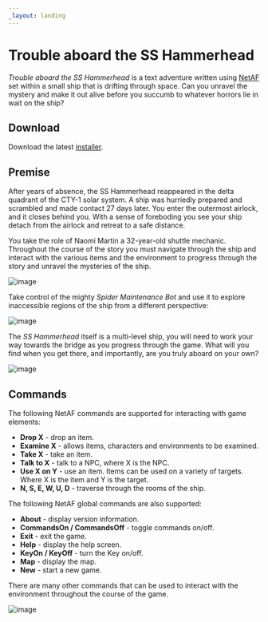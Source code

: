```yaml
---
_layout: landing
---
```

# Trouble aboard the SS Hammerhead
*Trouble aboard the SS Hammerhead* is a text adventure written using [NetAF](https://github.com/benpollarduk/NetAF) set within a small ship that is drifting through space. Can you unravel the mystery and make it out alive before you succumb to whatever horrors lie in wait on the ship? 

## Download
Download the latest [installer](https://benpollarduk.github.io/SSHammerhead-docs/installer/SSHammerhead_Setup.exe).

## Premise
After years of absence, the SS Hammerhead reappeared in the delta quadrant of the CTY-1 solar system. A ship was hurriedly prepared and scrambled and made contact 27 days later.
You enter the outermost airlock, and it closes behind you. With a sense of foreboding you see your ship detach from the airlock and retreat to a safe distance.

You take the role of Naomi Martin a 32-year-old shuttle mechanic. Throughout the course of the story you must navigate through the ship and interact with the various items and the environment
to progress through the story and unravel the mysteries of the ship.

![image](~/images/screenshots/title.png)

Take control of the mighty *Spider Maintenance Bot* and use it to explore inaccessible regions of the ship from a different perspective:

![image](~/images/screenshots/spiderbot.png)

The *SS Hammerhead* itself is a multi-level ship, you will need to work your way towards the bridge as you progress through the game. What will you find when you get there, and importantly,
are you truly aboard on your own?

![image](~/images/screenshots/map.png)

## Commands
The following NetAF commands are supported for interacting with game elements:
* **Drop X** - drop an item.
* **Examine X** - allows items, characters and environments to be examined.
* **Take X** - take an item.
* **Talk to X** - talk to a NPC, where X is the NPC.
* **Use X on Y** - use an item. Items can be used on a variety of targets. Where X is the item and Y is the target.
* **N, S, E, W, U, D** - traverse through the rooms of the ship.

The following NetAF global commands are also supported:
* **About** - display version information.
* **CommandsOn / CommandsOff** - toggle commands on/off.
* **Exit** - exit the game.
* **Help** - display the help screen.
* **KeyOn / KeyOff** - turn the Key on/off.
* **Map** - display the map.
* **New** - start a new game.

There are many other commands that can be used to interact with the environment throughout the course of the game.

![image](~/images/screenshots/starfield.png)
